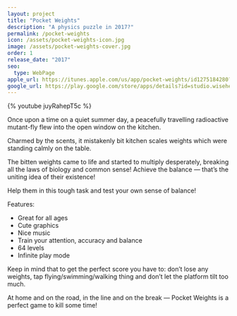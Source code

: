```yaml
---
layout: project
title: "Pocket Weights"
description: "A physics puzzle in 2017?"
permalink: /pocket-weights
icon: /assets/pocket-weights-icon.jpg
image: /assets/pocket-weights-cover.jpg
order: 1
release_date: "2017"
seo:
  type: WebPage
apple_url: https://itunes.apple.com/us/app/pocket-weights/id1275184280?ls=1&mt=8
google_url: https://play.google.com/store/apps/details?id=studio.wisehedgehog.pocketweights
---
```


{% youtube juyRahepT5c %}

Once upon a time on a quiet summer day, a peacefully travelling radioactive mutant-fly flew into the open window on the kitchen.

Charmed by the scents, it mistakenly bit kitchen scales weights which were standing calmly on the table.

The bitten weights came to life and started to multiply desperately, breaking all the laws of biology and common sense! Achieve the balance — that’s the uniting idea of their existence!

Help them in this tough task and test your own sense of balance!

Features:

- Great for all ages
- Cute graphics
- Nice music
- Train your attention, accuracy and balance
- 64 levels
- Infinite play mode

Keep in mind that to get the perfect score you have to: don’t lose any weights, tap flying/swimming/walking thing and don’t let the platform tilt too much.

At home and on the road, in the line and on the break — Pocket Weights is a perfect game to kill some time!